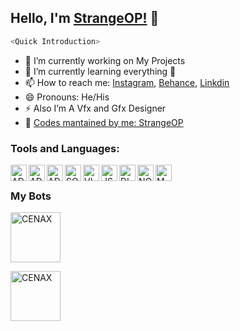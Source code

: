## Hello, I'm [StrangeOP!](https://www.instagram.com/ig.strangeop/) 👋


```js
<Quick Introduction>
```

- 🔭 I’m currently working on My Projects
- 🌱 I’m currently learning everything 🤣
- 📫 How to reach me: [Instagram](https://www.instagram.com/ig.strangeop/), [Behance](https://www.behance.net/strangeop), [Linkdin](https://www.linkedin.com/in/strange0p/)
- 😄 Pronouns: He/His
- ⚡ Also I’m A Vfx and Gfx Designer
- 🤔 [Codes mantained by me: StrangeOP](https://github.com/Strange0P)<br />

### Tools and Languages:

<img align="left" alt="ADOBE AFTER EFFECTS" width="26px" src="https://upload.wikimedia.org/wikipedia/commons/thumb/c/cb/Adobe_After_Effects_CC_icon.svg/1200px-Adobe_After_Effects_CC_icon.svg.png" />
<img align="left" alt="ADOBE PREMIERE PRO" width="26px" src="https://logodownload.org/wp-content/uploads/2019/10/adobe-premiere-pro-logo-3.png" />
<img align="left" alt="ADOBE PHOTOSHOP" width="26px" src="https://encrypted-tbn0.gstatic.com/images?q=tbn:ANd9GcScpmtARdGm46A-qOtA-NwGjgp-1wMmGr0Bzw&usqp=CAU" />
<img align="left" alt="SONY VEGAS PRO" width="26px" src="https://encrypted-tbn0.gstatic.com/images?q=tbn:ANd9GcTV24RZHlj0uwmvv9KJY1Iz_blOr7fErMWWZw&usqp=CAU" /> 
<img align="left" alt="VISUAL STUDIO CODE" width="26px" src="https://miro.medium.com/max/600/1*u9Rw2zT1kQl0I0Oa-9vc_g.png" />
<img align="left" alt="JS" width="26px" src="https://miro.medium.com/max/720/1*LjR0UrFB2a__5h1DWqzstA.png" />
<img align="left" alt="DISCORD.JS" width="26px" src="https://discord.js.org/static/logo-square.png" /> 
<img align="left" alt="NODE.JS" width="26px" src="https://seeklogo.com/images/N/nodejs-logo-FBE122E377-seeklogo.com.png" /> 
<img align="left" alt="MONGODB" width="26px" src="https://i0.wp.com/www.disk91.com/wp-content/uploads/2018/02/mongodb-1.png?fit=413%2C484&ssl=1" /> <br />



### My Bots

<p align="left">
<a href="https://discord.com/api/oauth2/authorize?client_id=839131625009840189&permissions=8&scope=bot">
    <img src="https://media.discordapp.net/attachments/811975297297547275/811975492156391454/Cenax_Black.png?width=590&height=590" alt="CENAX" width="80"/>
<p align="left">
<a href="https://discord.com/api/oauth2/authorize?client_id=838438748185296966&permissions=1140325696&scope=bot">
    <img src="https://media.discordapp.net/attachments/811975297297547275/840253900686360576/Cat_Music.png?width=590&height=590" alt="CENAX" width="80"/>
    
<br />

